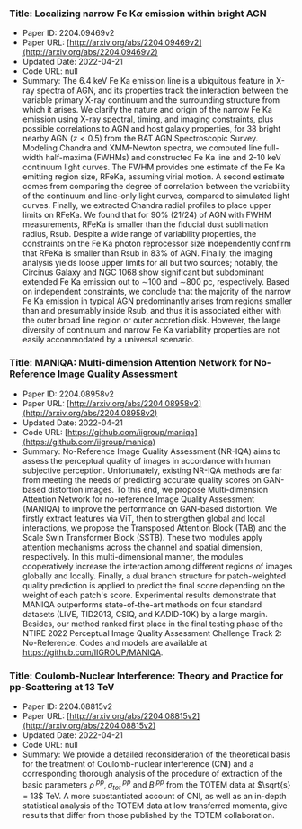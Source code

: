 ### Title: Localizing narrow Fe K$α$ emission within bright AGN
* Paper ID: 2204.09469v2
* Paper URL: [http://arxiv.org/abs/2204.09469v2](http://arxiv.org/abs/2204.09469v2)
* Updated Date: 2022-04-21
* Code URL: null
* Summary: The 6.4 keV Fe Ka emission line is a ubiquitous feature in X-ray spectra of
AGN, and its properties track the interaction between the variable primary
X-ray continuum and the surrounding structure from which it arises. We clarify
the nature and origin of the narrow Fe Ka emission using X-ray spectral,
timing, and imaging constraints, plus possible correlations to AGN and host
galaxy properties, for 38 bright nearby AGN ($z<0.5$) from the BAT AGN
Spectroscopic Survey. Modeling Chandra and XMM-Newton spectra, we computed line
full-width half-maxima (FWHMs) and constructed Fe Ka line and 2-10 keV
continuum light curves. The FWHM provides one estimate of the Fe Ka emitting
region size, RFeKa, assuming virial motion. A second estimate comes from
comparing the degree of correlation between the variability of the continuum
and line-only light curves, compared to simulated light curves. Finally, we
extracted Chandra radial profiles to place upper limits on RFeKa. We found that
for 90% (21/24) of AGN with FWHM measurements, RFeKa is smaller than the
fiducial dust sublimation radius, Rsub. Despite a wide range of variability
properties, the constraints on the Fe Ka photon reprocessor size independently
confirm that RFeKa is smaller than Rsub in 83% of AGN. Finally, the imaging
analysis yields loose upper limits for all but two sources; notably, the
Circinus Galaxy and NGC 1068 show significant but subdominant extended Fe Ka
emission out to $\sim$100 and $\sim$800 pc, respectively. Based on independent
constraints, we conclude that the majority of the narrow Fe Ka emission in
typical AGN predominantly arises from regions smaller than and presumably
inside Rsub, and thus it is associated either with the outer broad line region
or outer accretion disk. However, the large diversity of continuum and narrow
Fe Ka variability properties are not easily accommodated by a universal
scenario.

### Title: MANIQA: Multi-dimension Attention Network for No-Reference Image Quality Assessment
* Paper ID: 2204.08958v2
* Paper URL: [http://arxiv.org/abs/2204.08958v2](http://arxiv.org/abs/2204.08958v2)
* Updated Date: 2022-04-21
* Code URL: [https://github.com/iigroup/maniqa](https://github.com/iigroup/maniqa)
* Summary: No-Reference Image Quality Assessment (NR-IQA) aims to assess the perceptual
quality of images in accordance with human subjective perception.
Unfortunately, existing NR-IQA methods are far from meeting the needs of
predicting accurate quality scores on GAN-based distortion images. To this end,
we propose Multi-dimension Attention Network for no-reference Image Quality
Assessment (MANIQA) to improve the performance on GAN-based distortion. We
firstly extract features via ViT, then to strengthen global and local
interactions, we propose the Transposed Attention Block (TAB) and the Scale
Swin Transformer Block (SSTB). These two modules apply attention mechanisms
across the channel and spatial dimension, respectively. In this
multi-dimensional manner, the modules cooperatively increase the interaction
among different regions of images globally and locally. Finally, a dual branch
structure for patch-weighted quality prediction is applied to predict the final
score depending on the weight of each patch's score. Experimental results
demonstrate that MANIQA outperforms state-of-the-art methods on four standard
datasets (LIVE, TID2013, CSIQ, and KADID-10K) by a large margin. Besides, our
method ranked first place in the final testing phase of the NTIRE 2022
Perceptual Image Quality Assessment Challenge Track 2: No-Reference. Codes and
models are available at https://github.com/IIGROUP/MANIQA.

### Title: Coulomb-Nuclear Interference: Theory and Practice for pp-Scattering at 13 TeV
* Paper ID: 2204.08815v2
* Paper URL: [http://arxiv.org/abs/2204.08815v2](http://arxiv.org/abs/2204.08815v2)
* Updated Date: 2022-04-21
* Code URL: null
* Summary: We provide a detailed reconsideration of the theoretical basis for the
treatment of Coulomb-nuclear interference (CNI) and a corresponding thorough
analysis of the procedure of extraction of the basic parameters $\rho^{~pp},
\sigma_{tot}^{~pp}$ and $B^{~pp}$ from the TOTEM data at $\sqrt{s} = 13$ TeV. A
more substantiated account of CNI, as well as an in-depth statistical analysis
of the TOTEM data at low transferred momenta, give results that differ from
those published by the TOTEM collaboration.

